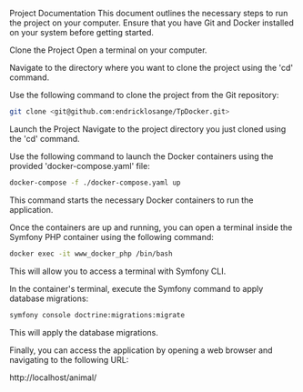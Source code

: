 Project Documentation
This document outlines the necessary steps to run the project on your computer. Ensure that you have Git and Docker installed on your system before getting started.

Clone the Project
Open a terminal on your computer.

Navigate to the directory where you want to clone the project using the 'cd' command.

Use the following command to clone the project from the Git repository:

```bash
git clone <git@github.com:endricklosange/TpDocker.git>
```

Launch the Project
Navigate to the project directory you just cloned using the 'cd' command.

Use the following command to launch the Docker containers using the provided 'docker-compose.yaml' file:

```bash
docker-compose -f ./docker-compose.yaml up
```

This command starts the necessary Docker containers to run the application.

Once the containers are up and running, you can open a terminal inside the Symfony PHP container using the following command:

```bash
docker exec -it www_docker_php /bin/bash
```

This will allow you to access a terminal with Symfony CLI.

In the container's terminal, execute the Symfony command to apply database migrations:

```bash
symfony console doctrine:migrations:migrate
```

This will apply the database migrations.

Finally, you can access the application by opening a web browser and navigating to the following URL:

http://localhost/animal/